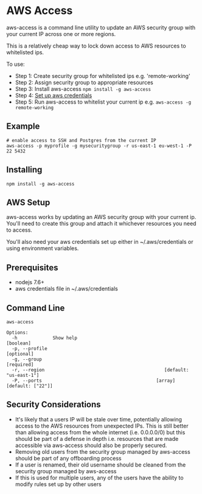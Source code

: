 # AWS Access

aws-access is a command line utility to update an AWS security group 
with your current IP across one or more regions.

This is a relatively cheap way to lock down access to AWS resources to whitelisted ips.

To use:

* Step 1: Create security group for whitelisted ips e.g. 'remote-working'
* Step 2: Assign security group to appropriate resources
* Step 3: Install aws-access `npm install -g aws-access`
* Step 4: [Set up aws credentials](https://docs.aws.amazon.com/sdk-for-java/v1/developer-guide/setup-credentials.html)
* Step 5: Run aws-access to whitelist your current ip e.g. `aws-access -g remote-working`

## Example

    # enable access to SSH and Postgres from the current IP
    aws-access -p myprofile -g mysecuritygroup -r us-east-1 eu-west-1 -P 22 5432

## Installing

    npm install -g aws-access

## AWS Setup

aws-access works by updating an AWS security group with your current ip. You'll
need to create this group and attach it whichever resources you need to access.

You'll also need your aws credentials set up either in ~/.aws/credentials or
using environment variables.

## Prerequisites

* nodejs 7.6+
* aws credentials file in ~/.aws/credentials

## Command Line

    aws-access

    Options:
      -h             Show help                                             [boolean]
      -p, --profile                                                       [optional]
      -g, --group                                                         [required]
      -r, --region                                            [default: "us-east-1"]
      -P, --ports                                          [array] [default: ["22"]]

## Security Considerations

* It's likely that a users IP will be stale over time, potentially allowing access to the AWS resources from unexpected IPs. This is still better than allowing access from the whole internet (i.e. 0.0.0.0/0) but this should be part of a defense in depth i.e. resources that are made accessible via aws-access should also be properly secured.
* Removing old users from the security group managed by aws-access should be part of any offboarding process
* If a user is renamed, their old username should be cleaned from the security group managed by aws-access
* If this is used for multiple users, any of the users have the ability to modify rules set up by other users

